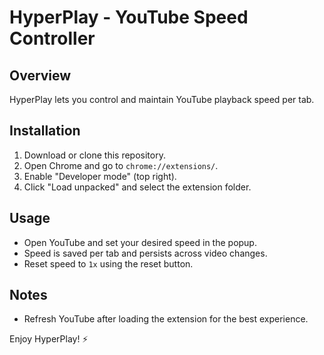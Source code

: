 # HyperPlay - YouTube Speed Controller

## Overview
HyperPlay lets you control and maintain YouTube playback speed per tab.

## Installation
1. Download or clone this repository.
2. Open Chrome and go to `chrome://extensions/`.
3. Enable "Developer mode" (top right).
4. Click "Load unpacked" and select the extension folder.

## Usage
- Open YouTube and set your desired speed in the popup.
- Speed is saved per tab and persists across video changes.
- Reset speed to `1x` using the reset button.

## Notes
- Refresh YouTube after loading the extension for the best experience.

Enjoy HyperPlay! ⚡

